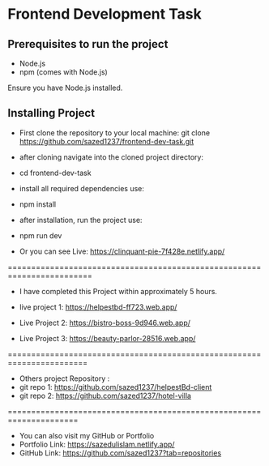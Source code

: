 # Frontend Development Task

## Prerequisites to run the project
- Node.js 
- npm (comes with Node.js)
  
Ensure you have Node.js installed. 

## Installing Project
- First clone the repository to your local machine: git clone https://github.com/sazed1237/frontend-dev-task.git
- after cloning navigate into the cloned project directory:
- cd frontend-dev-task
- install all required dependencies use:
- npm install
- after installation, run the project use:
- npm run dev

- Or you can see Live: https://clinquant-pie-7f428e.netlify.app/


========================================================================
- I have completed this Project within approximately 5 hours.

- live project 1: https://helpestbd-ff723.web.app/
- Live Project 2: https://bistro-boss-9d946.web.app/
- Live Project 3: https://beauty-parlor-28516.web.app/

=======================================================================

- Others project Repository : 
- git repo 1: https://github.com/sazed1237/helpestBd-client
- git repo 2: https://github.com/sazed1237/hotel-villa
  
=====================================================================
- You can also visit my GitHub or Portfolio
- Portfolio Link: https://sazedulislam.netlify.app/
- GitHub Link: https://github.com/sazed1237?tab=repositories 
